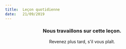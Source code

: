 ```yaml
---
title:  Leçon quotidienne
date:   21/09/2019
---
```


### <center>Nous travaillons sur cette leçon.</center>
<center>Revenez plus tard, s'il vous plaît.</center>